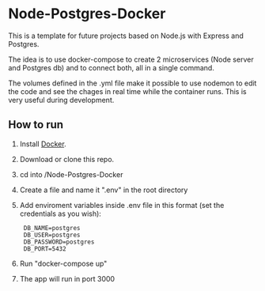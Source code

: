 # Node-Postgres-Docker

This is a template for future projects based on Node.js with Express and Postgres. 

The idea is to use docker-compose to create 2 microservices (Node server and Postgres db) and to connect both, all in a single command. 

The volumes defined in the .yml file make it possible to use nodemon to edit the code and see the chages in real time while the container runs. This is very useful during development.

## How to run

1. Install [Docker](https://www.docker.com/).
2. Download or clone this repo.
3. cd into /Node-Postgres-Docker
4. Create a file and name it ".env" in the root directory
5. Add enviroment variables inside .env file in this format (set the credentials as you wish):

        DB_NAME=postgres
        DB_USER=postgres
        DB_PASSWORD=postgres
        DB_PORT=5432

6. Run "docker-compose up"
7. The app will run in port 3000
